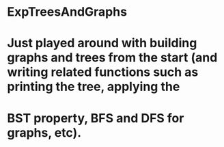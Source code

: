 # ExpTreesAndGraphs

# Just played around with building graphs and trees from the start (and writing related functions such as printing the tree, applying the
# BST property, BFS and DFS for graphs, etc).
